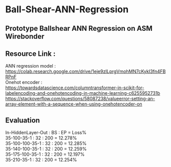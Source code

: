 # Ball-Shear-ANN-Regression
## Prototype Ballshear ANN Regression on ASM Wirebonder
## Resource Link :<br/>
ANN regression model :<br/> 
https://colab.research.google.com/drive/1eje9zILprgVmohMN7cKykI3fn4FBRPnF <br/>
Onehot encoder :<br/>
https://towardsdatascience.com/columntransformer-in-scikit-for-labelencoding-and-onehotencoding-in-machine-learning-c6255952731b <br/>
https://stackoverflow.com/questions/58087238/valueerror-setting-an-array-element-with-a-sequence-when-using-onehotencoder-on

## Evaluation <br/>
In-HiddenLayer-Out : BS : EP = Loss% <br/>
35-100-35-1 : 32 : 200 = 12.278% <br/>
35-100-100-35-1 : 32 : 200 = 12.285% <br/>
35-140-100-35-1 : 32 : 200 = 12.259% <br/>
35-175-100-35-1 : 32 : 200 = 12.197% <br/>
35-210-35-1 : 32 : 200 = 12.254% <br/>



